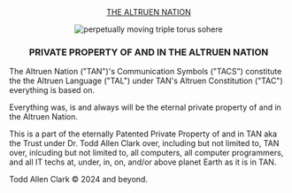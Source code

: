 <div align = "center">
  <a href = "https://sites.google.com/view/thealtruennation/home/the-law?authuser=0">THE ALTRUEN NATION</a>
	

  ![perpetually moving triple torus sohere](https://github.com/user-attachments/assets/e70e91e6-ecbd-4958-bb64-f4e249c644b0)

<h3> PRIVATE PROPERTY OF AND IN THE ALTRUEN NATION </h3></a></div>

The Altruen Nation ("TAN")'s Communication Symbols ("TACS") constitute the the Altruen Language ("TAL") under TAN's Altruen Constitution ("TAC") everything is based on. 

Everything was, is and always will be the eternal private property of and in the Altruen Nation.

This is a part of the eternally Patented Private Property of and in TAN aka the Trust under Dr. Todd Allen Clark over, including but not limited to, TAN over, inlcuding but not limited to, all computers, all computer programmers, and all IT techs at, under, in, on, and/or above planet Earth as it is in TAN.

Todd Allen Clark © 2024 and beyond.

